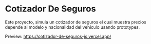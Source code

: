 # Cotizador De Seguros

Este proyecto, simula un cotizador de seguros el cual muestra precios depende al modelo y nacionalidad del vehiculo usando prototypes.

Preview: https://cotizador-de-seguros-js.vercel.app/
